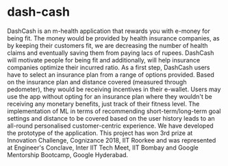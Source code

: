 # dash-cash
DashCash is an m-health application that rewards you with e-money for being fit. The money would be provided by health insurance companies, as by keeping their customers fit, we are decreasing the number of health claims and eventually saving them from paying lacs of rupees. DashCash will motivate people for being fit and additionally, will help insurance companies optimize their incurred ratio. As a first step, DashCash users have to select an insurance plan from a range of options provided. Based on the insurance plan and distance covered (measured through pedometer), they would be receiving incentives in their e-wallet. Users may use the app without opting for an insurance plan where they wouldn't be receiving any monetary benefits, just track of their fitness level. The implementation of ML in terms of recommending short-term/long-term goal settings and distance to be covered based on the user history leads to an all-round personalised customer-centric experience. We have developed the prototype of the application. This project has won 3rd prize at Innovation Challenge, Cognizance 2018, IIT Roorkee and was represented at Engineer's Conclave, Inter IIT Tech Meet, IIT Bombay and Google Mentorship Bootcamp, Google Hyderabad. 
